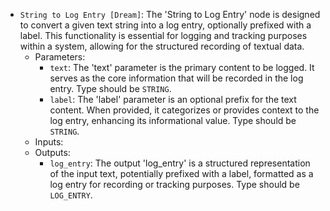 - `String to Log Entry [Dream]`: The 'String to Log Entry' node is designed to convert a given text string into a log entry, optionally prefixed with a label. This functionality is essential for logging and tracking purposes within a system, allowing for the structured recording of textual data.
    - Parameters:
        - `text`: The 'text' parameter is the primary content to be logged. It serves as the core information that will be recorded in the log entry. Type should be `STRING`.
        - `label`: The 'label' parameter is an optional prefix for the text content. When provided, it categorizes or provides context to the log entry, enhancing its informational value. Type should be `STRING`.
    - Inputs:
    - Outputs:
        - `log_entry`: The output 'log_entry' is a structured representation of the input text, potentially prefixed with a label, formatted as a log entry for recording or tracking purposes. Type should be `LOG_ENTRY`.
